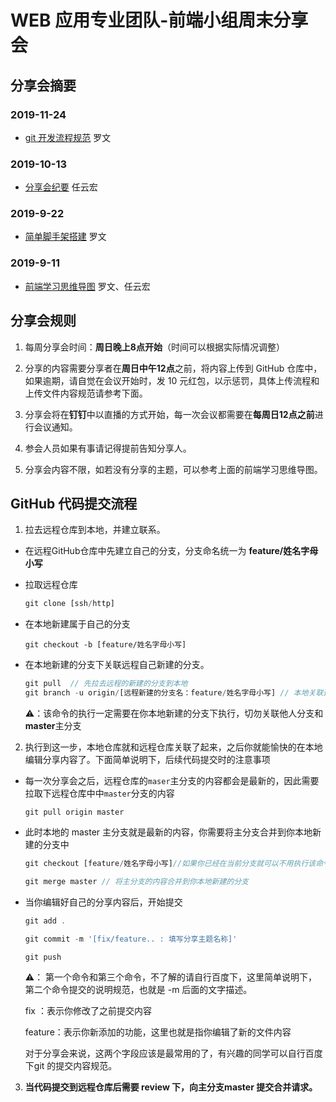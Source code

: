 # WEB 应用专业团队-前端小组周末分享会

##  分享会摘要
### 2019-11-24
+ [git 开发流程规范](https://github.com/PzhuWebTeam/WEB-Front-Share/tree/feature/luowen/2019-11-24) 罗文

### 2019-10-13
+ [分享会纪要](https://github.com/PzhuWebTeam/WEB-Front-Share/blob/master/2019-10-13/%E9%A2%98%E7%9B%AE%E6%8E%A8%E8%8D%90.md) 任云宏

### 2019-9-22
+ [简单脚手架搭建](https://github.com/PzhuWebTeam/WEB-Front-Share/blob/master/2019-9-11/%E5%8D%83%E5%91%B3/%E8%84%9A%E6%89%8B%E6%9E%B6%E5%AD%A6%E4%B9%A0.md) 罗文

### 2019-9-11

+ [前端学习思维导图](https://www.processon.com/view/link/5d428272e4b065dc42ba52e9)  罗文、任云宏

##  分享会规则 

1. 每周分享会时间：**周日晚上8点开始**（时间可以根据实际情况调整）

2. 分享的内容需要分享者在**周日中午12点**之前，将内容上传到 GitHub 仓库中，如果逾期，请自觉在会议开始时，发 10 元红包，以示惩罚，具体上传流程和上传文件内容规范请参考下面。

3. 分享会将在**钉钉**中以直播的方式开始，每一次会议都需要在**每周日12点之前**进行会议通知。

4. 参会人员如果有事请记得提前告知分享人。

5. 分享会内容不限，如若没有分享的主题，可以参考上面的前端学习思维导图。


##  GitHub 代码提交流程

1. 拉去远程仓库到本地，并建立联系。

+ 在远程GitHub仓库中先建立自己的分支，分支命名统一为 **feature/姓名字母小写**

+ 拉取远程仓库

  ```javascript
  git clone [ssh/http]
  ```

+ 在本地新建属于自己的分支

  ```
  git checkout -b [feature/姓名字母小写]
  ```

+ 在本地新建的分支下关联远程自己新建的分支。

  ```javascript
  git pull  // 先拉去远程的新建的分支到本地
  git branch -u origin/[远程新建的分支名：feature/姓名字母小写] // 本地关联远程新建的分支
  ```

  ⚠️：该命令的执行一定需要在你本地新建的分支下执行，切勿关联他人分支和**master**主分支

2. 执行到这一步，本地仓库就和远程仓库关联了起来，之后你就能愉快的在本地编辑分享内容了。下面简单说明下，后续代码提交时的注意事项

+ 每一次分享会之后，远程仓库的`maser`主分支的内容都会是最新的，因此需要拉取下远程仓库中中`master`分支的内容

  ```
  git pull origin master
  ```

+ 此时本地的 master 主分支就是最新的内容，你需要将主分支合并到你本地新建的分支中

  ```javascript
  git checkout [feature/姓名字母小写]//如果你已经在当前分支就可以不用执行该命令
  
  git merge master // 将主分支的内容合并到你本地新建的分支
  ```

+ 当你编辑好自己的分享内容后，开始提交

  ```javascript
  git add . 
  
  git commit -m '[fix/feature.. : 填写分享主题名称]' 
  
  git push
  ```

  ⚠️： 第一个命令和第三个命令，不了解的请自行百度下，这里简单说明下，第二个命令提交的说明规范，也就是 -m 后面的文字描述。 

  fix ：表示你修改了之前提交内容

  feature：表示你新添加的功能，这里也就是指你编辑了新的文件内容

  对于分享会来说，这两个字段应该是最常用的了，有兴趣的同学可以自行百度下git 的提交内容规范。

3. **当代码提交到远程仓库后需要 review 下，向主分支master 提交合并请求。**



 

